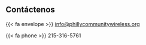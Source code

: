 ## Contáctenos

{{< fa envelope >}} info@phillycommunitywireless.org

{{< fa phone >}} 215-316-5761
